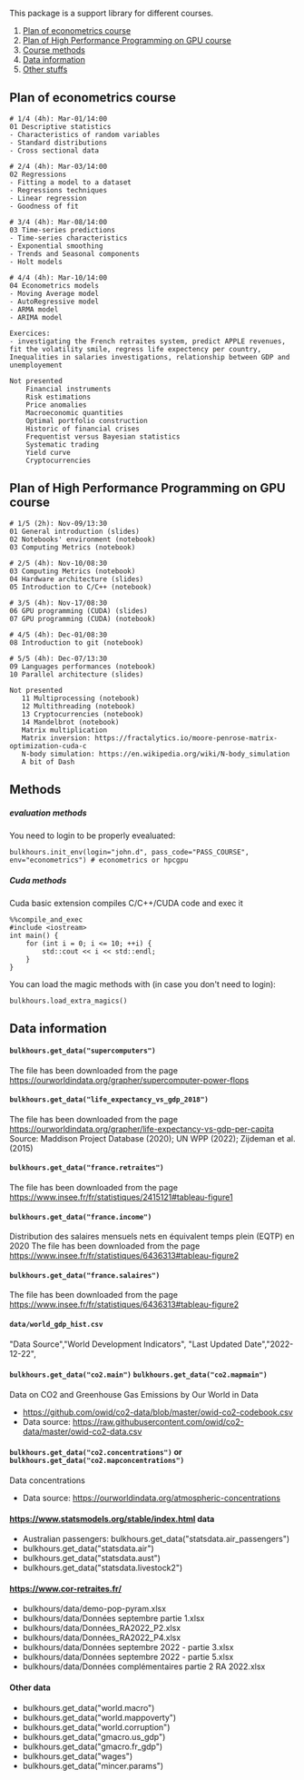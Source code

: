 This package is a support library for different courses. 

1. [Plan of econometrics course](#planeco)
2. [Plan of High Performance Programming on GPU course](#planhpc)
3. [Course methods](#methods)
4. [Data information](#data)
5. [Other stuffs](#stuffs)


## Plan of econometrics course <a name="planeco"></a>

```
# 1/4 (4h): Mar-01/14:00
01 Descriptive statistics 
- Characteristics of random variables
- Standard distributions
- Cross sectional data

# 2/4 (4h): Mar-03/14:00
02 Regressions
- Fitting a model to a dataset
- Regressions techniques
- Linear regression
- Goodness of fit

# 3/4 (4h): Mar-08/14:00
03 Time-series predictions
- Time-series characteristics
- Exponential smoothing
- Trends and Seasonal components
- Holt models

# 4/4 (4h): Mar-10/14:00
04 Econometrics models
- Moving Average model
- AutoRegressive model
- ARMA model
- ARIMA model

Exercices: 
- investigating the French retraites system, predict APPLE revenues, fit the volatility smile, regress life expectency per country, Inequalities in salaries investigations, relationship between GDP and unemployement

Not presented
    Financial instruments
    Risk estimations
    Price anomalies
    Macroeconomic quantities
    Optimal portfolio construction
    Historic of financial crises
    Frequentist versus Bayesian statistics
    Systematic trading
    Yield curve
    Cryptocurrencies
```


## Plan of High Performance Programming on GPU course <a name="planhpc"></a>

```
# 1/5 (2h): Nov-09/13:30
01 General introduction (slides)
02 Notebooks' environment (notebook)
03 Computing Metrics (notebook)

# 2/5 (4h): Nov-10/08:30
03 Computing Metrics (notebook)
04 Hardware architecture (slides)
05 Introduction to C/C++ (notebook)

# 3/5 (4h): Nov-17/08:30
06 GPU programming (CUDA) (slides)
07 GPU programming (CUDA) (notebook)

# 4/5 (4h): Dec-01/08:30
08 Introduction to git (notebook)

# 5/5 (4h): Dec-07/13:30
09 Languages performances (notebook)
10 Parallel architecture (slides)

Not presented
   11 Multiprocessing (notebook)
   12 Multithreading (notebook)
   13 Cryptocurrencies (notebook)
   14 Mandelbrot (notebook)
   Matrix multiplication
   Matrix inversion: https://fractalytics.io/moore-penrose-matrix-optimization-cuda-c
   N-body simulation: https://en.wikipedia.org/wiki/N-body_simulation
   A bit of Dash
```

## Methods <a name="methods"></a>

##### evaluation methods

You need to login to be properly evealuated:
```python:
bulkhours.init_env(login="john.d", pass_code="PASS_COURSE", env="econometrics") # econometrics or hpcgpu
```

##### Cuda methods

Cuda basic extension compiles C/C++/CUDA code and exec it
```c:
%%compile_and_exec
#include <iostream>
int main() {
    for (int i = 0; i <= 10; ++i) {
        std::cout << i << std::endl;
    }
}
```

You can load the magic methods with (in case you don't need to login):
```python:
bulkhours.load_extra_magics()
```


## Data information<a name="data"></a>


#### `bulkhours.get_data("supercomputers")`
The file has been downloaded from the page https://ourworldindata.org/grapher/supercomputer-power-flops

#### `bulkhours.get_data("life_expectancy_vs_gdp_2018")`
The file has been downloaded from the page https://ourworldindata.org/grapher/life-expectancy-vs-gdp-per-capita
Source: Maddison Project Database (2020); UN WPP (2022); Zijdeman et al. (2015)

#### `bulkhours.get_data("france.retraites")`
The file has been downloaded from the page https://www.insee.fr/fr/statistiques/2415121#tableau-figure1

#### `bulkhours.get_data("france.income")`
Distribution des salaires mensuels nets en équivalent temps plein (EQTP) en 2020
The file has been downloaded from the page https://www.insee.fr/fr/statistiques/6436313#tableau-figure2

#### `bulkhours.get_data("france.salaires")`
The file has been downloaded from the page https://www.insee.fr/fr/statistiques/6436313#tableau-figure2

#### `data/world_gdp_hist.csv`
"Data Source","World Development Indicators", "Last Updated Date","2022-12-22",

#### `bulkhours.get_data("co2.main")` `bulkhours.get_data("co2.mapmain")`
Data on CO2 and Greenhouse Gas Emissions by Our World in Data
- https://github.com/owid/co2-data/blob/master/owid-co2-codebook.csv
- Data source: https://raw.githubusercontent.com/owid/co2-data/master/owid-co2-data.csv

#### `bulkhours.get_data("co2.concentrations")` or `bulkhours.get_data("co2.mapconcentrations")`
Data concentrations
- Data source: https://ourworldindata.org/atmospheric-concentrations

#### https://www.statsmodels.org/stable/index.html data
- Australian passengers: bulkhours.get_data("statsdata.air_passengers")
- bulkhours.get_data("statsdata.air")
- bulkhours.get_data("statsdata.aust")
- bulkhours.get_data("statsdata.livestock2")

#### https://www.cor-retraites.fr/
- bulkhours/data/demo-pop-pyram.xlsx
- bulkhours/data/Données septembre partie 1.xlsx
- bulkhours/data/Données_RA2022_P2.xlsx
- bulkhours/data/Données_RA2022_P4.xlsx
- bulkhours/data/Données septembre 2022 - partie 3.xlsx
- bulkhours/data/Données septembre 2022 - partie 5.xlsx
- bulkhours/data/Données complémentaires partie 2 RA 2022.xlsx

#### Other data
- bulkhours.get_data("world.macro")
- bulkhours.get_data("world.mappoverty")
- bulkhours.get_data("world.corruption")
- bulkhours.get_data("gmacro.us_gdp")
- bulkhours.get_data("gmacro.fr_gdp")
- bulkhours.get_data("wages")
- bulkhours.get_data("mincer.params") 

